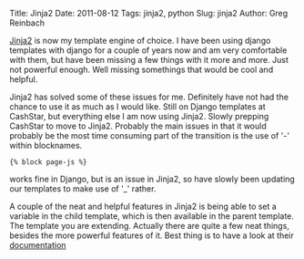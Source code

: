 Title: Jinja2
Date: 2011-08-12
Tags: jinja2, python
Slug: jinja2
Author: Greg Reinbach

[Jinja2](http://jinja.pocoo.org/) is now my template engine of choice. I have been using django templates with django for a couple of years now and am very comfortable with them, but have been missing a few things with it more and more. Just not powerful enough. Well missing somethings that would be cool and helpful. 

Jinja2 has solved some of these issues for me. Definitely have not had the chance to use it as much as I would like. Still on Django templates at CashStar, but everything else I am now using Jinja2. Slowly prepping CashStar to move to Jinja2. Probably the main issues in that it would probably be the most time consuming part of the transition is the use of '-' within blocknames.

    {% block page-js %}

works fine in Django, but is an issue in Jinja2, so have slowly been updating our templates to make use of '_' rather.

A couple of the neat and helpful features in Jinja2 is being able to set a variable in the child template, which is then available in the parent template. The template you are extending. Actually there are quite a few neat things, besides the more powerful features of it. Best thing is to have a look at their [documentation](http://jinja.pocoo.org/docs/)


